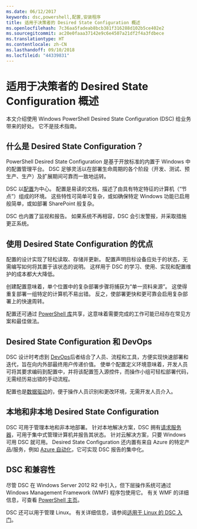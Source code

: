 ```yaml
---
ms.date: 06/12/2017
keywords: dsc,powershell,配置,安装程序
title: 适用于决策者的 Desired State Configuration 概述
ms.openlocfilehash: 7c36aa5fadeab8bcb381f316288d102b5ce402e2
ms.sourcegitcommit: ac20e0faaa37142e9c6e4507a21df2f4a3fdbece
ms.translationtype: HT
ms.contentlocale: zh-CN
ms.lasthandoff: 09/10/2018
ms.locfileid: "44339831"
---
```

# <a name="desired-state-configuration-overview-for-decision-makers"></a>适用于决策者的 Desired State Configuration 概述

本文介绍使用 Windows PowerShell Desired State Configuration (DSC) 给业务带来的好处。 它不是技术指南。

## <a name="what-is-desired-state-configuration"></a>什么是 Desired State Configuration？

PowerShell Desired State Configuration 是基于开放标准的内置于 Windows 中的配置管理平台。 DSC 足够灵活以在部署生命周期的各个阶段（开发、测试、预生产、生产）及扩展期间可靠而一致地运转。

DSC 以[配置](configurations.md)为中心。
配置是易读的文档，描述了由具有特定特征的计算机（“节点”）组成的环境。
这些特性可简单可复杂，或如确保特定 Windows 功能已启用般简单，或如部署 SharePoint 般复杂。

DSC 也内置了监视和报告。
如果系统不再相容，DSC 会引发警报，并采取措施更正系统。

## <a name="benefits-of-using-desired-state-configuration"></a>使用 Desired State Configuration 的优点

配置的设计实现了轻松读取、存储并更新。
配置声明目标设备应处于的状态，无需编写如何将其置于该状态的说明。
这样用于 DSC 的学习、使用、实现和配置维护的成本都大大降低。

创建配置意味着，单个位置中的复杂部署步骤将捕获为“单一资料来源”。
这使得重复部署一组特定的计算机不易出错。
反之，使部署更快和更可靠会启用复杂部署上的快速周转。

配置还可通过 [PowerShell 库](https://powershellgallery.com)共享，这意味着需要完成的工作可能已经存在常见方案和最佳做法。


## <a name="desired-state-configuration-and-devops"></a>Desired State Configuration 和 DevOps

DSC 设计时考虑到 [DevOps](http://blogs.technet.com/b/ashleymcglone/archive/2015/11/20/devops-for-n00bs-ie-windows-people.aspx)后者结合了人员、流程和工具，方便实现快速部署和迭代，旨在向内外部最终用户传递价值。
使单个配置定义环境意味着，开发人员可将其要求编码到配置中，并将该配置签入源控件，而操作小组可轻松部署代码，无需经历易出错的手动流程。

配置也是[数据驱动](configData.md)的，便于操作人员识别和更改环境，无需开发人员介入。

## <a name="desired-state-configuration-on--and-off-premises"></a>本地和非本地 Desired State Configuration

DSC 可用于管理本地和非本地部署。
针对本地解决方案，DSC 拥有[请求服务器](pullServer.md)，可用于集中式管理计算机并报告其状态。
针对云解决方案，只要 Windows 可用 DSC 就可用。
Desired State Configuration 还内置有来自 Azure 的特定产品/服务，例如 [Azure 自动化](https://azure.microsoft.com/en-us/documentation/services/automation/)，它可实现 DSC 报告的集中化。

## <a name="dsc-and-compatibility"></a>DSC 和兼容性

尽管 DSC 在 Windows Server 2012 R2 中引入，但下层操作系统可通过 Windows Management Framework (WMF) 程序包使用它。
有关 WMF 的详细信息，可查看 [PowerShell 主页](/powershell/)。

DSC 还可以用于管理 Linux。 有关详细信息，请参阅[适用于 Linux 的 DSC 入门](lnxGettingStarted.md)。
